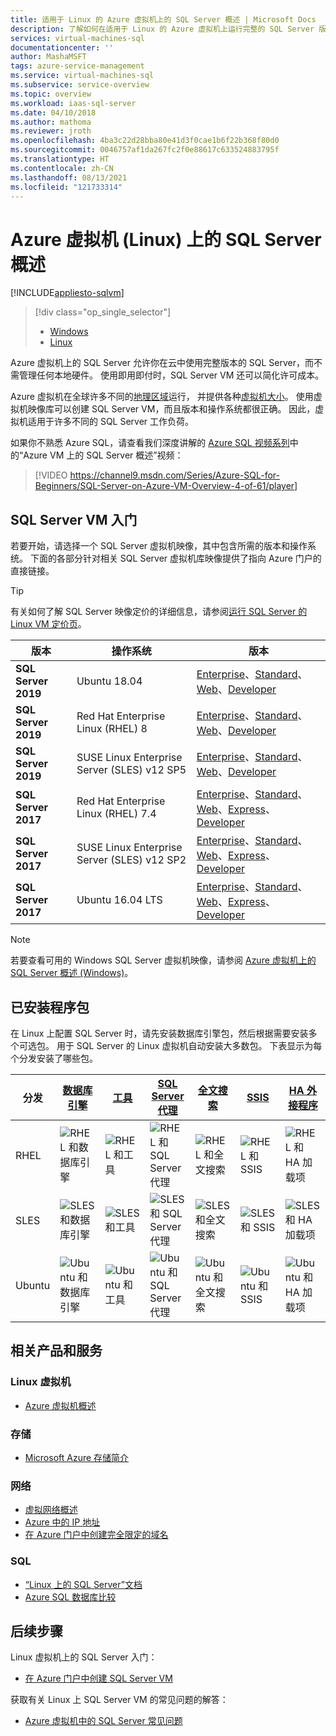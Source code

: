 ```yaml
---
title: 适用于 Linux 的 Azure 虚拟机上的 SQL Server 概述 | Microsoft Docs
description: 了解如何在适用于 Linux 的 Azure 虚拟机上运行完整的 SQL Server 版本。 获取到所有 Linux SQL Server VM 映像和相关内容的直接链接。
services: virtual-machines-sql
documentationcenter: ''
author: MashaMSFT
tags: azure-service-management
ms.service: virtual-machines-sql
ms.subservice: service-overview
ms.topic: overview
ms.workload: iaas-sql-server
ms.date: 04/10/2018
ms.author: mathoma
ms.reviewer: jroth
ms.openlocfilehash: 4ba3c22d28bba80e41d3f0cae1b6f22b368f80d0
ms.sourcegitcommit: 0046757af1da267fc2f0e88617c633524883795f
ms.translationtype: HT
ms.contentlocale: zh-CN
ms.lasthandoff: 08/13/2021
ms.locfileid: "121733314"
---
```

# <a name="overview-of-sql-server-on-azure-virtual-machines-linux"></a>Azure 虚拟机 (Linux) 上的 SQL Server 概述
[!INCLUDE[appliesto-sqlvm](../../includes/appliesto-sqlvm.md)]

> [!div class="op_single_selector"]
> * [Windows](../windows/sql-server-on-azure-vm-iaas-what-is-overview.md)
> * [Linux](sql-server-on-linux-vm-what-is-iaas-overview.md)

Azure 虚拟机上的 SQL Server 允许你在云中使用完整版本的 SQL Server，而不需管理任何本地硬件。 使用即用即付时，SQL Server VM 还可以简化许可成本。

Azure 虚拟机在全球许多不同的[地理区域](https://azure.microsoft.com/regions/)运行， 并提供各种[虚拟机大小](../../../virtual-machines/sizes.md)。 使用虚拟机映像库可以创建 SQL Server VM，而且版本和操作系统都很正确。 因此，虚拟机适用于许多不同的 SQL Server 工作负荷。 

如果你不熟悉 Azure SQL，请查看我们深度讲解的 [Azure SQL 视频系列](https://channel9.msdn.com/Series/Azure-SQL-for-Beginners?WT.mc_id=azuresql4beg_azuresql-ch9-niner)中的“Azure VM 上的 SQL Server 概述”视频：
> [!VIDEO https://channel9.msdn.com/Series/Azure-SQL-for-Beginners/SQL-Server-on-Azure-VM-Overview-4-of-61/player]

## <a name="get-started-with-sql-server-vms"></a><a id="create"></a>SQL Server VM 入门

若要开始，请选择一个 SQL Server 虚拟机映像，其中包含所需的版本和操作系统。 下面的各部分针对相关 SQL Server 虚拟机库映像提供了指向 Azure 门户的直接链接。

> [!TIP]
> 有关如何了解 SQL Server 映像定价的详细信息，请参阅[运行 SQL Server 的 Linux VM 定价页](https://azure.microsoft.com/pricing/details/virtual-machines/linux/)。

| 版本 | 操作系统 | 版本 |
| --- | --- | --- |
| **SQL Server 2019** | Ubuntu 18.04 | [Enterprise](https://ms.portal.azure.com/#create/microsoftsqlserver.sql2019-ubuntu1804enterprise-ARM)、[Standard](https://ms.portal.azure.com/#create/microsoftsqlserver.sql2019-ubuntu1804standard-ARM)、[Web](https://ms.portal.azure.com/#create/microsoftsqlserver.sql2019-ubuntu1804web-ARM)、[Developer](https://ms.portal.azure.com/#create/microsoftsqlserver.sql2019-ubuntu1804sqldev-ARM) | 
| **SQL Server 2019** | Red Hat Enterprise Linux (RHEL) 8 | [Enterprise](https://ms.portal.azure.com/#create/microsoftsqlserver.sql2019-rhel8enterprise-ARM)、[Standard](https://ms.portal.azure.com/#create/microsoftsqlserver.sql2019-rhel8standard-ARM)、[Web](https://ms.portal.azure.com/#create/microsoftsqlserver.sql2019-rhel8web-ARM)、[Developer](https://ms.portal.azure.com/#create/microsoftsqlserver.sql2019-rhel8sqldev-ARM)|
| **SQL Server 2019** | SUSE Linux Enterprise Server (SLES) v12 SP5 | [Enterprise](https://ms.portal.azure.com/#create/microsoftsqlserver.sql2019-sles12sp5enterprise-ARM)、[Standard](https://ms.portal.azure.com/#create/microsoftsqlserver.sql2019-sles12sp5standard-ARM)、[Web](https://ms.portal.azure.com/#create/microsoftsqlserver.sql2019-sles12sp5web-ARM)、[Developer](https://ms.portal.azure.com/#create/microsoftsqlserver.sql2019-sles12sp5sqldev-ARM)|
| **SQL Server 2017** | Red Hat Enterprise Linux (RHEL) 7.4 |[Enterprise](https://portal.azure.com/#create/Microsoft.SQLServer2017EnterpriseonRedHatEnterpriseLinux74)、[Standard](https://portal.azure.com/#create/Microsoft.SQLServer2017StandardonRedHatEnterpriseLinux74)、[Web](https://portal.azure.com/#create/Microsoft.SQLServer2017WebonRedHatEnterpriseLinux74)、[Express](https://portal.azure.com/#create/Microsoft.FreeSQLServerLicenseSQLServer2017ExpressonRedHatEnterpriseLinux74)、[Developer](https://portal.azure.com/#create/Microsoft.FreeSQLServerLicenseSQLServer2017DeveloperonRedHatEnterpriseLinux74) |
| **SQL Server 2017** | SUSE Linux Enterprise Server (SLES) v12 SP2 |[Enterprise](https://portal.azure.com/#create/Microsoft.SQLServer2017EnterpriseonSLES12SP2)、[Standard](https://portal.azure.com/#create/Microsoft.SQLServer2017StandardonSLES12SP2)、[Web](https://portal.azure.com/#create/Microsoft.SQLServer2017WebonSLES12SP2)、[Express](https://portal.azure.com/#create/Microsoft.FreeSQLServerLicenseSQLServer2017ExpressonSLES12SP2)、[Developer](https://portal.azure.com/#create/Microsoft.FreeSQLServerLicenseSQLServer2017DeveloperonSLES12SP2) |
| **SQL Server 2017** | Ubuntu 16.04 LTS |[Enterprise](https://portal.azure.com/#create/Microsoft.SQLServer2017EnterpriseonUbuntuServer1604LTS)、[Standard](https://portal.azure.com/#create/Microsoft.SQLServer2017StandardonUbuntuServer1604LTS)、[Web](https://portal.azure.com/#create/Microsoft.SQLServer2017WebonUbuntuServer1604LTS)、[Express](https://portal.azure.com/#create/Microsoft.FreeSQLServerLicenseSQLServer2017ExpressonUbuntuServer1604LTS)、[Developer](https://portal.azure.com/#create/Microsoft.FreeSQLServerLicenseSQLServer2017DeveloperonUbuntuServer1604LTS) |

> [!NOTE]
> 若要查看可用的 Windows SQL Server 虚拟机映像，请参阅 [Azure 虚拟机上的 SQL Server 概述 (Windows)](../windows/sql-server-on-azure-vm-iaas-what-is-overview.md)。

## <a name="installed-packages"></a><a id="packages"></a> 已安装程序包

在 Linux 上配置 SQL Server 时，请先安装数据库引擎包，然后根据需要安装多个可选包。 用于 SQL Server 的 Linux 虚拟机自动安装大多数包。 下表显示为每个分发安装了哪些包。

| 分发 | [数据库引擎](/sql/linux/sql-server-linux-setup) | [工具](/sql/linux/sql-server-linux-setup-tools) | [SQL Server 代理](/sql/linux/sql-server-linux-setup-sql-agent) | [全文搜索](/sql/linux/sql-server-linux-setup-full-text-search) | [SSIS](/sql/linux/sql-server-linux-setup-ssis) | [HA 外接程序](/sql/linux/sql-server-linux-business-continuity-dr) |
|---|---|---|---|---|---|---|
| RHEL | ![RHEL 和数据库引擎](./media/sql-server-on-linux-vm-what-is-iaas-overview/yes.png) | ![RHEL 和工具](./media/sql-server-on-linux-vm-what-is-iaas-overview/yes.png) | ![RHEL 和 SQL Server 代理](./media/sql-server-on-linux-vm-what-is-iaas-overview/yes.png) | ![RHEL 和全文搜索](./media/sql-server-on-linux-vm-what-is-iaas-overview/yes.png) | ![RHEL 和 SSIS](./media/sql-server-on-linux-vm-what-is-iaas-overview/yes.png) | ![RHEL 和 HA 加载项](./media/sql-server-on-linux-vm-what-is-iaas-overview/yes.png) |
| SLES | ![SLES 和数据库引擎](./media/sql-server-on-linux-vm-what-is-iaas-overview/yes.png) | ![SLES 和工具](./media/sql-server-on-linux-vm-what-is-iaas-overview/yes.png) | ![SLES 和 SQL Server 代理](./media/sql-server-on-linux-vm-what-is-iaas-overview/yes.png) | ![SLES 和全文搜索](./media/sql-server-on-linux-vm-what-is-iaas-overview/yes.png) | ![SLES 和 SSIS](./media/sql-server-on-linux-vm-what-is-iaas-overview/no.png) | ![SLES 和 HA 加载项](./media/sql-server-on-linux-vm-what-is-iaas-overview/yes.png)|
| Ubuntu | ![Ubuntu 和数据库引擎](./media/sql-server-on-linux-vm-what-is-iaas-overview/yes.png) | ![Ubuntu 和工具](./media/sql-server-on-linux-vm-what-is-iaas-overview/yes.png) | ![Ubuntu 和 SQL Server 代理](./media/sql-server-on-linux-vm-what-is-iaas-overview/yes.png) | ![Ubuntu 和全文搜索](./media/sql-server-on-linux-vm-what-is-iaas-overview/yes.png) | ![Ubuntu 和 SSIS](./media/sql-server-on-linux-vm-what-is-iaas-overview/yes.png) | ![Ubuntu 和 HA 加载项](./media/sql-server-on-linux-vm-what-is-iaas-overview/yes.png) |

## <a name="related-products-and-services"></a>相关产品和服务

### <a name="linux-virtual-machines"></a>Linux 虚拟机

* [Azure 虚拟机概述](../../../virtual-machines/linux/overview.md)

### <a name="storage"></a>存储

* [Microsoft Azure 存储简介](../../../storage/common/storage-introduction.md)

### <a name="networking"></a>网络

* [虚拟网络概述](../../../virtual-network/virtual-networks-overview.md)
* [Azure 中的 IP 地址](../../../virtual-network/public-ip-addresses.md)
* [在 Azure 门户中创建完全限定的域名](../../../virtual-machines/create-fqdn.md)

### <a name="sql"></a>SQL

* [“Linux 上的 SQL Server”文档](/sql/linux)
* [Azure SQL 数据库比较](../../azure-sql-iaas-vs-paas-what-is-overview.md)

## <a name="next-steps"></a>后续步骤

Linux 虚拟机上的 SQL Server 入门：

* [在 Azure 门户中创建 SQL Server VM](sql-vm-create-portal-quickstart.md)

获取有关 Linux 上 SQL Server VM 的常见问题的解答：

* [Azure 虚拟机中的 SQL Server 常见问题](frequently-asked-questions-faq.yml)